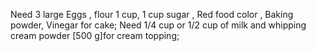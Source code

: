 Need 3 large Eggs , flour 1 cup, 1 cup sugar , Red food color , Baking powder, Vinegar for cake;
Need 1/4 cup or 1/2 cup of milk and whipping cream powder [500 g]for cream topping;
